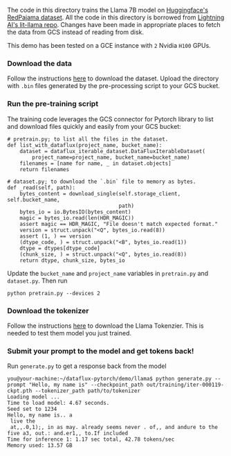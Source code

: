 The code in this directory trains the Llama 7B model on [Huggingface's RedPajama dataset](https://huggingface.co/datasets/togethercomputer/RedPajama-Data-1T-Sample/tree/main). All the code in this directory is borrowed from [Lightning AI's lit-llama repo](https://github.com/Lightning-AI/lit-llama). Changes have been made in appropriate places to fetch the data from GCS instead of reading from disk.

This demo has been tested on a GCE instance with `2` Nvidia `H100` GPUs.

### Download the data

Follow the instructions [here](https://github.com/Lightning-AI/lit-llama/blob/main/howto/train_redpajama.md#prepare-redpajama-for-training) to download the dataset. Upload the directory with `.bin` files generated by the pre-processing script to your GCS bucket.


### Run the pre-training script

The training code leverages the GCS connector for Pytorch library to list and download files quickly and easily from your GCS bucket:

```
# pretrain.py; to list all the files in the dataset.
def list_with_dataflux(project_name, bucket_name):
    dataset = dataflux_iterable_dataset.DataFluxIterableDataset(
        project_name=project_name, bucket_name=bucket_name)
    filenames = [name for name, _ in dataset.objects]
    return filenames

```

```
# dataset.py; to download the `.bin` file to memory as bytes.
def _read(self, path):
    bytes_content = download_single(self.storage_client, self.bucket_name,
                                    path)
    bytes_io = io.BytesIO(bytes_content)
    magic = bytes_io.read(len(HDR_MAGIC))
    assert magic == HDR_MAGIC, "File doesn't match expected format."
    version = struct.unpack("<Q", bytes_io.read(8))
    assert (1, ) == version
    (dtype_code, ) = struct.unpack("<B", bytes_io.read(1))
    dtype = dtypes[dtype_code]
    (chunk_size, ) = struct.unpack("<Q", bytes_io.read(8))
    return dtype, chunk_size, bytes_io
```

Update the `bucket_name` and `project_name` variables in `pretrain.py` and `dataset.py`. Then run

```
python pretrain.py --devices 2
```

### Download the tokenizer

Follow the instructions [here](https://github.com/Lightning-AI/lit-llama/blob/main/howto/download_weights.md#openllama) to download the Llama Tokenzier. This is needed to test them model you just trained.

### Submit your prompt to the model and get tokens back!

Run `generate.py` to get a response back from the model

```
you@your-machine:~/dataflux-pytorch/demo/llama$ python generate.py --prompt "Hello, my name is" --checkpoint_path out/training/iter-000119-ckpt.pth --tokenizer_path path/to/tokenizer
Loading model ...
Time to load model: 4.67 seconds.
Seed set to 1234
Hello, my name is.. a
 live the
 at,,.0,1);, in as may. already seems never . of,, and andure to the five a3, out.: and.er1,, to.If included
Time for inference 1: 1.17 sec total, 42.78 tokens/sec
Memory used: 13.57 GB
```

